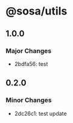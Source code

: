 # @sosa/utils

## 1.0.0

### Major Changes

- 2bdfa56: test

## 0.2.0

### Minor Changes

- 2dc26c1: test update
